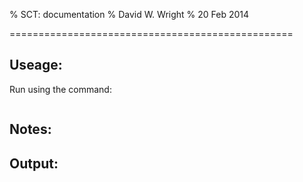 % SCT: documentation
% David W. Wright
% 20 Feb 2014

=================================================


Useage:
-------

Run using the command:

~~~~~~~

~~~~~~~

Notes:
------

Output:
-------
